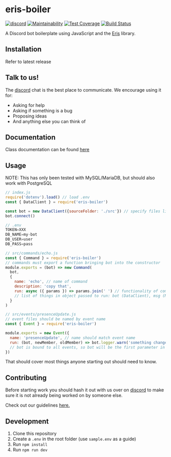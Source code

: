 # eris-boiler

[![discord](https://img.shields.io/badge/-chat%20on%20discord-b.svg?colorA=697ec4&colorB=7289da&logo=discord)](https://discordapp.com/invite/4SkAduM)
[![Maintainability](https://api.codeclimate.com/v1/badges/586014eefb135a4c51a1/maintainability)](https://codeclimate.com/github/alex-taxiera/eris-boiler/maintainability)
[![Test Coverage](https://api.codeclimate.com/v1/badges/586014eefb135a4c51a1/test_coverage)](https://codeclimate.com/github/alex-taxiera/eris-boiler/test_coverage)
[![Build Status](https://travis-ci.com/alex-taxiera/eris-boiler.svg?branch=master)](https://travis-ci.com/alex-taxiera/eris-boiler)

A Discord bot boilerplate using JavaScript and the [Eris](https://abal.moe/Eris/) library.

## Installation
Refer to latest release

## Talk to us!
The [discord](https://discordapp.com/invite/4SkAduM) chat is the best place to communicate. We encourage using it for:
- Asking for help
- Asking if something is a bug
- Proposing ideas
- And anything else you can think of

## Documentation
Class documentation can be found [here](https://alex-taxiera.github.io/eris-boiler/)


## Usage
NOTE: This has only been tested with MySQL/MariaDB, but should also work with PostgreSQL
```js
// index.js
require('dotenv').load() // load .env
const { DataClient } = require('eris-boiler')

const bot = new DataClient({sourceFolder: './src'}) // specify files live in ./src
bot.connect()
```
```js
// .env
TOKEN=XXX
DB_NAME=my-bot
DB_USER=user
DB_PASS=pass
```
```js
// src/commands/echo.js
const { Command } = require('eris-boiler')
// commands must export a function bringing bot into the constructor
module.exports = (bot) => new Command(
  bot,
  {
    name: 'echo', // name of command
    description: 'copy that',
    run: async ({ params }) => params.join(' ') // functionality of command
    // list of things in object passed to run: bot (DataClient), msg (Message), params (String[])
  }
)
```
```js
// src/events/presenceUpdate.js
// event files should be named by event name
const { Event } = require('eris-boiler')

module.exports = new Event({
  name: 'presenceUpdate', // name should match event name
  run: (bot, newMember, oldMember) => bot.logger.warn('something changed')
  // bot is bound to all events, so bot will be the first parameter in addition to any parameters passed in from Eris
})
```
That should cover most things anyone starting out should need to know.

## Contributing
Before starting work you should hash it out with us over on [discord](https://discordapp.com/invite/4SkAduM) to make sure it is not already being worked on by someone else.

Check out our guidelines [here.](/CONTRIBUTING.md)

## Development
1. Clone this repository
2. Create a `.env` in the root folder (use `sample.env` as a guide)
3. Run `npm install`
4. Run `npm run dev`
